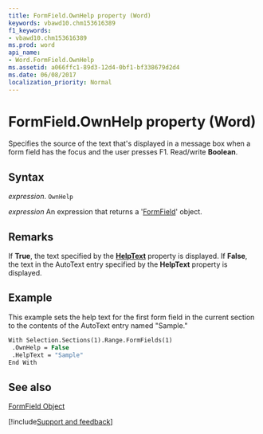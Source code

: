 ```yaml
---
title: FormField.OwnHelp property (Word)
keywords: vbawd10.chm153616389
f1_keywords:
- vbawd10.chm153616389
ms.prod: word
api_name:
- Word.FormField.OwnHelp
ms.assetid: a066ffc1-89d3-12d4-0bf1-bf338679d2d4
ms.date: 06/08/2017
localization_priority: Normal
---
```



# FormField.OwnHelp property (Word)

Specifies the source of the text that's displayed in a message box when a form field has the focus and the user presses F1. Read/write  **Boolean**.


## Syntax

_expression_. `OwnHelp`

 _expression_ An expression that returns a '[FormField](Word.FormField.md)' object.


## Remarks

If  **True**, the text specified by the **[HelpText](Word.FormField.HelpText.md)** property is displayed. If **False**, the text in the AutoText entry specified by the **HelpText** property is displayed.


## Example

This example sets the help text for the first form field in the current section to the contents of the AutoText entry named "Sample."


```vb
With Selection.Sections(1).Range.FormFields(1) 
 .OwnHelp = False 
 .HelpText = "Sample" 
End With
```


## See also


[FormField Object](Word.FormField.md)

[!include[Support and feedback](~/includes/feedback-boilerplate.md)]